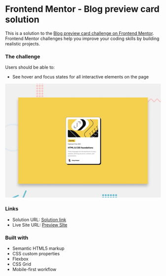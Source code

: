 # Frontend Mentor - Blog preview card solution

This is a solution to the [Blog preview card challenge on Frontend Mentor](https://www.frontendmentor.io/challenges/blog-preview-card-ckPaj01IcS). Frontend Mentor challenges help you improve your coding skills by building realistic projects. 

### The challenge

Users should be able to:

- See hover and focus states for all interactive elements on the page

![](./preview.jpg)

### Links

- Solution URL: [Solution link](https://your-solution-url.com)
- Live Site URL: [Preview SIte](https://your-live-site-url.com)

### Built with

- Semantic HTML5 markup
- CSS custom properties
- Flexbox
- CSS Grid
- Mobile-first workflow